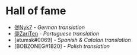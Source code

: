 # Hall of fame

- [@Nyk7](https://github.com/Nyk7) - *German translation*
- [@ZariTen](https://github.com/ZariTen) - *Portuguese translation*
- [atumsk#0069] - *Spanish & Catalan translation*
- [BOBZONEG#1820] - *Polish translation*